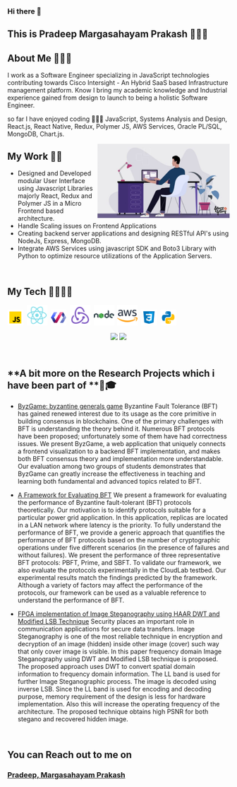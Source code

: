 ### Hi there 👋

## This is Pradeep Margasahayam Prakash 👨🏻‍💻

## **About Me** 🙋🏽‍♂️

I work as a Software Engineer specializing in JavaScript technologies contributing towards Cisco Intersight - An Hybrid SaaS based Infrastructure management platform. Know I bring my academic knowledge and Industrial experience gained from design to launch to being a holistic Software Engineer.

so far I have enjoyed coding 👨🏻‍💻 JavaScript, Systems Analysis and Design, React.js, React Native, Redux, Polymer JS, AWS Services, Oracle PL/SQL, MongoDB, Chart.js.

<img align="right" width="300" src="https://raw.githubusercontent.com/Pradeep241094/Pradeep241094/main/Blasco3-1-21-696x389.jpg"/>

## **My Work** 🧑‍💻

- Designed and Developed modular User Interface using Javascript Libraries majorly React, Redux and Polymer JS in a Micro Frontend based architecture.
- Handle Scaling issues on Frontend Applications 
- Creating backend server applications and designing RESTful API's using NodeJs, Express, MongoDB.
- Integrate AWS Services using javascript SDK and Boto3 Library with Python to optimize resource utilizations of the Application Servers.

</br>

<p>

## **My Tech** 👨🏻‍👨‍🏭

<img width="36px" alt="javascript" src="https://raw.githubusercontent.com/Pradeep241094/Pradeep241094/main/icons8-javascript.svg">&nbsp;
<img width="46px" alt="react" src="https://raw.githubusercontent.com/Pradeep241094/Pradeep241094/main/icons8-react-native.svg">&nbsp;
<img width="36px" alt="PolymerJs" src="https://raw.githubusercontent.com/Pradeep241094/Pradeep241094/main/icons8-polymer.svg">&nbsp;
<img width="46px" alt="redux" src="https://raw.githubusercontent.com/Pradeep241094/Pradeep241094/main/icons8-redux.svg">&nbsp;
<img width="46px" alt="nodejs" src="https://raw.githubusercontent.com/Pradeep241094/Pradeep241094/main/icons8-nodejs.svg">&nbsp;
<img width="46px" alt="aws" src="https://raw.githubusercontent.com/Pradeep241094/Pradeep241094/main/icons8-amazon-web-services.svg">&nbsp;
<img width="36px" alt="css" src="https://raw.githubusercontent.com/Pradeep241094/Pradeep241094/main/icons8-css3.svg">&nbsp;
<img width="36px" alt="css" src="https://raw.githubusercontent.com/Pradeep241094/Pradeep241094/main/icons8-python.svg">&nbsp;

</p>


<p align="center">
<img height="200" src="https://github-readme-stats.vercel.app/api?username=Pradeep241094&show_icons=true&theme=dracula&include_all_commits=true" />
<img height="200" src="https://github-readme-stats.vercel.app/api/top-langs/?username=Pradeep241094&theme=dracula&show_icons=true" />
</p>

</br>

## **A bit more on the Research Projects which i have been part of **📖🎓

- <a href="https://dl.acm.org/doi/10.1145/3401025.3401739">ByzGame: byzantine generals game</a> Byzantine Fault Tolerance (BFT) has gained renewed interest due to its usage as the core primitive in building consensus in blockchains. One of the primary challenges with BFT is understanding the theory behind it. Numerous BFT protocols have been proposed; unfortunately some of them have had correctness issues. We present ByzGame, a web application that uniquely connects a frontend visualization to a backend BFT implementation, and makes both BFT consensus theory and implementation more understandable. Our evaluation among two groups of students demonstrates that ByzGame can greatly increase the effectiveness in teaching and learning both fundamental and advanced topics related to BFT. 


- <a href="https://ieeexplore.ieee.org/abstract/document/9763687">A Framework for Evaluating BFT</a> We present a framework for evaluating the performance of Byzantine fault-tolerant (BFT) protocols theoretically. Our motivation is to identify protocols suitable for a particular power grid application. In this application, replicas are located in a LAN network where latency is the priority. To fully understand the performance of BFT, we provide a generic approach that quantifies the performance of BFT protocols based on the number of cryptographic operations under five different scenarios (in the presence of failures and without failures). We present the performance of three representative BFT protocols: PBFT, Prime, and SBFT. To validate our framework, we also evaluate the protocols experimentally in the CloudLab testbed. Our experimental results match the findings predicted by the framework. Although a variety of factors may affect the performance of the protocols, our framework can be used as a valuable reference to understand the performance of BFT.

- <a href="https://ieeexplore.ieee.org/document/7887918"> FPGA implementation of Image Steganography using HAAR DWT and Modified LSB Technique</a> Security places an important role in communication applications for secure data transfers. Image Steganography is one of the most reliable technique in encryption and decryption of an image (hidden) inside other image (cover) such way that only cover image is visible. In this paper frequency domain Image Steganography using DWT and Modified LSB technique is proposed. The proposed approach uses DWT to convert spatial domain information to frequency domain information. The LL band is used for further Image Steganographic process. The image is decoded using inverse LSB. Since the LL band is used for encoding and decoding purpose, memory requirement of the design is less for hardware implementation. Also this will increase the operating frequency of the architecture. The proposed technique obtains high PSNR for both stegano and recovered hidden image.

</br>

## **You can Reach out to me on** 
### <a href="https://www.linkedin.com/in/margasahayam-pradeep" target="_blank">Pradeep, Margasahayam Prakash</a>

</br>
</br>

